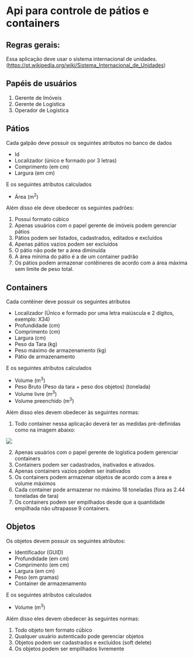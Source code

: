 # Api para controle de pátios e containers

## Regras gerais:

Essa aplicação deve usar o sistema internacional de unidades. (https://pt.wikipedia.org/wiki/Sistema_Internacional_de_Unidades)

## Papéis de usuários
1.  Gerente de Imóveis
2.  Gerente de Logística
3.  Operador de Logística
      
## Pátios

Cada galpão deve possuir os seguintes atributos no banco de dados

-   Id    
-   Localizador (único e formado por 3 letras)
-   Comprimento (em cm)    
-   Largura (em cm)
    
E os seguintes atributos calculados

-   Área (m<sup>2</sup>)

Além disso ele deve obedecer os seguintes padrões:
  
1.  Possui formato cúbico  
2.  Apenas usuários com o papel gerente de imóveis podem gerenciar pátios
3.  Pátios podem ser listados, cadastrados, editados e excluídos
4.  Apenas pátios vazios podem ser excluídos
5.  O pátio não pode ter a área diminuída
6.  A área mínima do pátio é a de um container padrão
7.  Os pátios podem armazenar contêineres de acordo com a área máxima sem limite de peso total.

## Containers

Cada contêiner deve possuir os seguintes atributos

-   Localizador (Único e formado por uma letra maiúscula e 2 dígitos, exemplo: X34)    
-   Profundidade (cm)
-   Comprimento (cm)
-   Largura (cm)
-   Peso da Tara (kg)
-   Peso máximo de armazenamento (kg)
-   Pátio de armazenamento

E os seguintes atributos calculados

-   Volume (m<sup>3</sup>)    
-   Peso Bruto (Peso da tara + peso dos objetos) (tonelada)
-   Volume livre (m<sup>3</sup>)
-   Volume preenchido (m<sup>3</sup>)

Além disso eles devem obedecer às seguintes normas:

1.  Todo container nessa aplicação deverá ter as medidas pré-definidas como na imagem abaixo:

![](https://lh4.googleusercontent.com/ISWW7au9J00pKDRCy0qE0h6nmBRCkUJJd9XFauIyl4nP977RrojNoeSpQ9m317i78m7m6jC_8mDfO69lfZ6N2qoDg-4FUXXo5rvILRpXTyjOY31-eN1yjnyw1N9GwgH1byiJoMI5LeiNwJARKQ)

2.  Apenas usuários com o papel gerente de logística podem gerenciar containers
3.  Containers podem ser cadastrados, inativados e ativados.
4.  Apenas containers vazios podem ser inativados
5.  Os containers podem armazenar objetos de acordo com a área e volume máximos
6.  Cada container pode armazenar no máximo 18 toneladas (fora as 2.44 toneladas de tara)
7.  Os containers podem ser empilhados desde que a quantidade empilhada não ultrapasse 9 containers.

## Objetos

Os objetos devem possuir os seguintes atributos:
-   Identificador (GUID)
-   Profundidade (em cm)
-   Comprimento (em cm)
-   Largura (em cm)
-   Peso (em gramas)
-   Container de armazenamento

E os seguintes atributos calculados
- Volume (m<sup>3</sup>)

Além disso eles devem obedecer às seguintes normas:
1.  Todo objeto tem formato cúbico
2.  Qualquer usuário autenticado pode gerenciar objetos
3.  Objetos podem ser cadastrados e excluídos (soft delete)
4.  Os objetos podem ser empilhados livremente